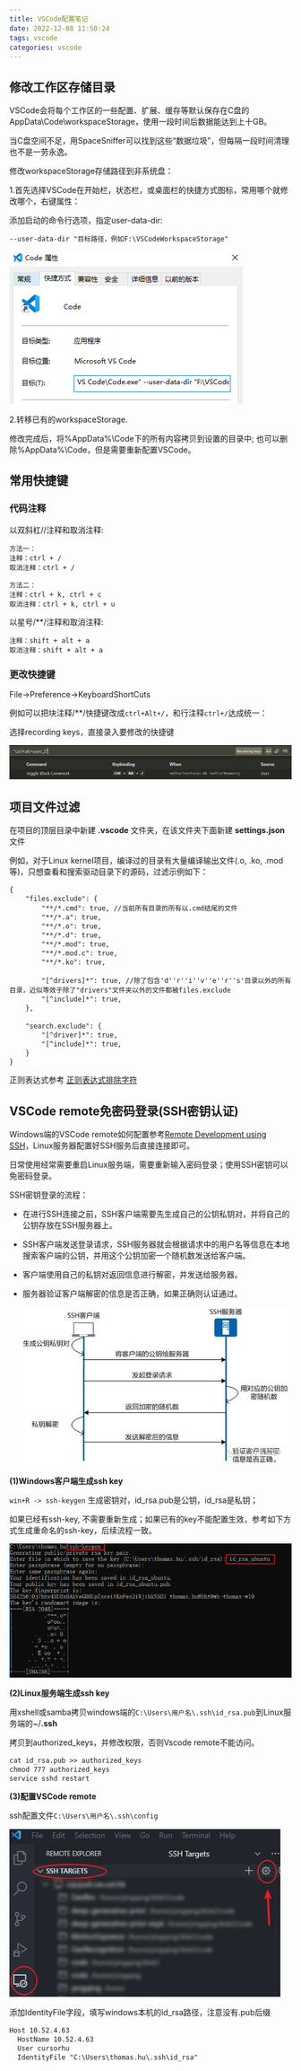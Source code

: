 ```yaml
---
title: VSCode配置笔记
date: 2022-12-08 11:50:24
tags: vscode
categories: vscode
---
```


## 修改工作区存储目录

VSCode会将每个工作区的一些配置、扩展、缓存等默认保存在C盘的AppData\Code\workspaceStorage，使用一段时间后数据能达到上十GB。

当C盘空间不足，用SpaceSniffer可以找到这些“数据垃圾”，但每隔一段时间清理也不是一劳永逸。

修改workspaceStorage存储路径到非系统盘：

1.首先选择VSCode在开始栏，状态栏，或桌面栏的快捷方式图标，常用哪个就修改哪个，右键属性：

添加启动的命令行选项，指定user-data-dir:

```
--user-data-dir "目标路径，例如F:\VSCodeWorkspaceStorage"
```

![image-20221208120051137](https://raw.githubusercontent.com/cursorhu/blog-images-on-picgo/master/images/202212081200216.png)

2.转移已有的workspaceStorage.

修改完成后，将%AppData%\Code下的所有内容拷贝到设置的目录中;  也可以删除%AppData%\Code，但是需要重新配置VSCode。

## 常用快捷键

### 代码注释

以双斜杠//注释和取消注释:

```
方法一：
注释：ctrl + / 
取消注释：ctrl + /
```

```
方法二：
注释：ctrl + k, ctrl + c 
取消注释：ctrl + k, ctrl + u
```

以星号/**/注释和取消注释:

```
注释：shift + alt + a 
取消注释：shift + alt + a
```

### 更改快捷键

File->Preference->KeyboardShortCuts

例如可以把块注释/**/快捷键改成`ctrl+Alt+/`，和行注释`ctrl+/`达成统一：

选择recording keys，直接录入要修改的快捷键

![image-20230220110133891](https://raw.githubusercontent.com/cursorhu/blog-images-on-picgo/master/images/202302201101988.png)

## 项目文件过滤

在项目的顶层目录中新建 **.vscode** 文件夹，在该文件夹下面新建 **settings.json** 文件

例如，对于Linux kernel项目，编译过的目录有大量编译输出文件(.o, .ko, .mod等)，只想查看和搜索驱动目录下的源码，过滤示例如下：

```
{
    "files.exclude": {
        "**/*.cmd": true, //当前所有目录的所有以.cmd结尾的文件
        "**/*.a": true,
        "**/*.o": true,
        "**/*.d": true,
        "**/*.mod": true,
        "**/*.mod.c": true,
        "**/*.ko": true,

        "[^drivers]*": true, //除了包含'd''r''i''v''e''r''s'目录以外的所有目录，近似等效于除了"drivers"文件夹以外的文件都被files.exclude
        "[^include]*": true,
    },

    "search.exclude": {
        "[^driver]*": true,
        "[^include]*": true,
    }
}

```

正则表达式参考 [正则表达式排除字符](https://geek-docs.com/regexp/regexp-tutorials/75_regular_expression_exclude_characters.html#:~:text=Regex%20%E6%98%AF%E4%B8%80%E7%A7%8D%E5%BC%BA%E5%A4%A7%E7%9A%84%E6%96%87%E6%9C%AC%E5%A4%84%E7%90%86%E5%B7%A5%E5%85%B7%EF%BC%8C%E8%83%BD%E5%A4%9F%E7%94%A8%E9%AB%98%E6%95%88%E7%9A%84%E6%96%B9%E5%BC%8F%E5%AE%8C%E6%88%90%E5%AD%97%E7%AC%A6%E4%B8%B2%E5%8C%B9%E9%85%8D%E3%80%81%E6%9F%A5%E6%89%BE%E3%80%81%E6%9B%BF%E6%8D%A2%E7%AD%89%E6%93%8D%E4%BD%9C%E3%80%82%20%E5%9C%A8%E6%AD%A3%E5%88%99%E8%A1%A8%E8%BE%BE%E5%BC%8F%E4%B8%AD%EF%BC%8C%E6%9C%89%E6%97%B6%E9%9C%80%E8%A6%81%E6%8E%92%E9%99%A4%E6%9F%90%E4%BA%9B%E7%89%B9%E5%AE%9A%E7%9A%84%E5%AD%97%E7%AC%A6%E3%80%82%20%E6%9C%AC%E6%96%87%E5%B0%86%E4%BB%8B%E7%BB%8D%E5%A6%82%E4%BD%95%E4%BD%BF%E7%94%A8%E6%AD%A3%E5%88%99%E8%A1%A8%E8%BE%BE%E5%BC%8F%E6%9D%A5%E6%8E%92%E9%99%A4%E6%8C%87%E5%AE%9A%E7%9A%84%E5%AD%97%E7%AC%A6%E3%80%82%20%E6%8E%92%E9%99%A4%E5%8D%95%E4%B8%AA%E5%AD%97%E7%AC%A6%20%E5%9C%A8%E6%AD%A3%E5%88%99%E8%A1%A8%E8%BE%BE%E5%BC%8F%E4%B8%AD%EF%BC%8C%E6%88%91%E4%BB%AC%E5%8F%AF%E4%BB%A5%E4%BD%BF%E7%94%A8%20%5E%20%E7%AC%A6%E5%8F%B7%E6%9D%A5%E8%A1%A8%E7%A4%BA%E5%8C%B9%E9%85%8D%E4%B8%8D%E5%8C%85%E5%90%AB%E6%9F%90%E4%B8%AA%E7%89%B9%E5%AE%9A%E5%AD%97%E7%AC%A6%E7%9A%84%E5%AD%97%E7%AC%A6%E9%9B%86%E3%80%82,%E7%9A%84%E5%AD%97%E7%AC%A6%E4%B8%B2%EF%BC%8C%E5%8F%AF%E4%BB%A5%E4%BD%BF%E7%94%A8%E4%BB%A5%E4%B8%8B%E6%AD%A3%E5%88%99%E8%A1%A8%E8%BE%BE%E5%BC%8F%EF%BC%9A%20%20a%5D%20%E4%B8%8A%E8%BF%B0%E6%AD%A3%E5%88%99%E8%A1%A8%E8%BE%BE%E5%BC%8F%E4%B8%AD%E7%9A%84%20%5E%20%E8%A1%A8%E7%A4%BA%E6%8E%92%E9%99%A4%E5%AD%97%E7%AC%A6%EF%BC%8C%20%5B%5D%20%E5%8C%85%E5%90%AB%E4%B8%80%E4%B8%AA%E5%AD%97%E7%AC%A6%E9%9B%86%E5%90%88%E3%80%82)

## VSCode remote免密码登录(SSH密钥认证)

Windows端的VSCode remote如何配置参考[Remote Development using SSH](https://code.visualstudio.com/docs/remote/ssh)，Linux服务器配置好SSH服务后直接连接即可。

日常使用经常需要重启Linux服务端，需要重新输入密码登录；使用SSH密钥可以免密码登录。

SSH密钥登录的流程：

- 在进行SSH连接之前，SSH客户端需要先生成自己的公钥私钥对，并将自己的公钥存放在SSH服务器上。

- SSH客户端发送登录请求，SSH服务器就会根据请求中的用户名等信息在本地搜索客户端的公钥，并用这个公钥加密一个随机数发送给客户端。

- 客户端使用自己的私钥对返回信息进行解密，并发送给服务器。

- 服务器验证客户端解密的信息是否正确，如果正确则认证通过。

  ![image-20230822110009079](https://raw.githubusercontent.com/cursorhu/blog-images-on-picgo/master/images/202308221100363.png)

**(1)Windows客户端生成ssh key**

`win+R -> ssh-keygen` 生成密钥对，id_rsa.pub是公钥，id_rsa是私钥；

如果已经有ssh-key, 不需要重新生成；如果已有的key不能配置生效，参考如下方式生成重命名的ssh-key，后续流程一致。

![image-20230822111509800](https://raw.githubusercontent.com/cursorhu/blog-images-on-picgo/master/images/202308221115183.png)

**(2)Linux服务端生成ssh key**

用xshell或samba拷贝windows端的`C:\Users\用户名\.ssh\id_rsa.pub`到Linux服务端的~/**.ssh** 

拷贝到authorized_keys，并修改权限，否则Vscode remote不能访问。

```
cat id_rsa.pub >> authorized_keys
chmod 777 authorized_keys 
service sshd restart
```

**(3)配置VSCode remote**

ssh配置文件`C:\Users\用户名\.ssh\config`

![image-20230822104703184](https://raw.githubusercontent.com/cursorhu/blog-images-on-picgo/master/images/202308221047708.png)

添加IdentityFile字段，填写windows本机的id_rsa路径，注意没有.pub后缀

```
Host 10.52.4.63
  HostName 10.52.4.63
  User cursorhu
  IdentityFile "C:\Users\thomas.hu\.ssh\id_rsa"
```
